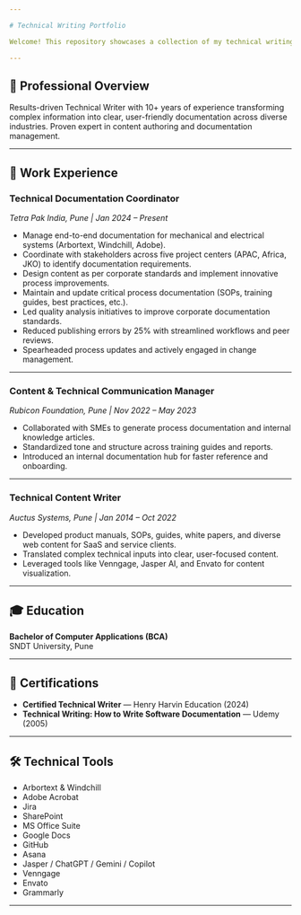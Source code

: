 ```yaml
---

# Technical Writing Portfolio

Welcome! This repository showcases a collection of my technical writing samples, highlighting experience in creating clear, user-focused documentation for diverse industries and complex products.

---
```


## 👤 Professional Overview

Results-driven Technical Writer with 10+ years of experience transforming complex information into clear, user-friendly documentation across diverse industries. Proven expert in content authoring and documentation management.

---

## 💼 Work Experience

### **Technical Documentation Coordinator**  
*Tetra Pak India, Pune | Jan 2024 – Present*
- Manage end-to-end documentation for mechanical and electrical systems (Arbortext, Windchill, Adobe).
- Coordinate with stakeholders across five project centers (APAC, Africa, JKO) to identify documentation requirements.
- Design content as per corporate standards and implement innovative process improvements.
- Maintain and update critical process documentation (SOPs, training guides, best practices, etc.).
- Led quality analysis initiatives to improve corporate documentation standards.
- Reduced publishing errors by 25% with streamlined workflows and peer reviews.
- Spearheaded process updates and actively engaged in change management.

---

### **Content & Technical Communication Manager**  
*Rubicon Foundation, Pune | Nov 2022 – May 2023*
- Collaborated with SMEs to generate process documentation and internal knowledge articles.
- Standardized tone and structure across training guides and reports.
- Introduced an internal documentation hub for faster reference and onboarding.

---

### **Technical Content Writer**  
*Auctus Systems, Pune | Jan 2014 – Oct 2022*
- Developed product manuals, SOPs, guides, white papers, and diverse web content for SaaS and service clients.
- Translated complex technical inputs into clear, user-focused content.
- Leveraged tools like Venngage, Jasper AI, and Envato for content visualization.

---

## 🎓 Education

**Bachelor of Computer Applications (BCA)**  
SNDT University, Pune

---

## 📃 Certifications

- **Certified Technical Writer** — Henry Harvin Education (2024)
- **Technical Writing: How to Write Software Documentation** — Udemy (2005)

---

## 🛠️ Technical Tools

- Arbortext & Windchill
- Adobe Acrobat
- Jira
- SharePoint
- MS Office Suite
- Google Docs
- GitHub
- Asana
- Jasper / ChatGPT / Gemini / Copilot
- Venngage
- Envato
- Grammarly

---

